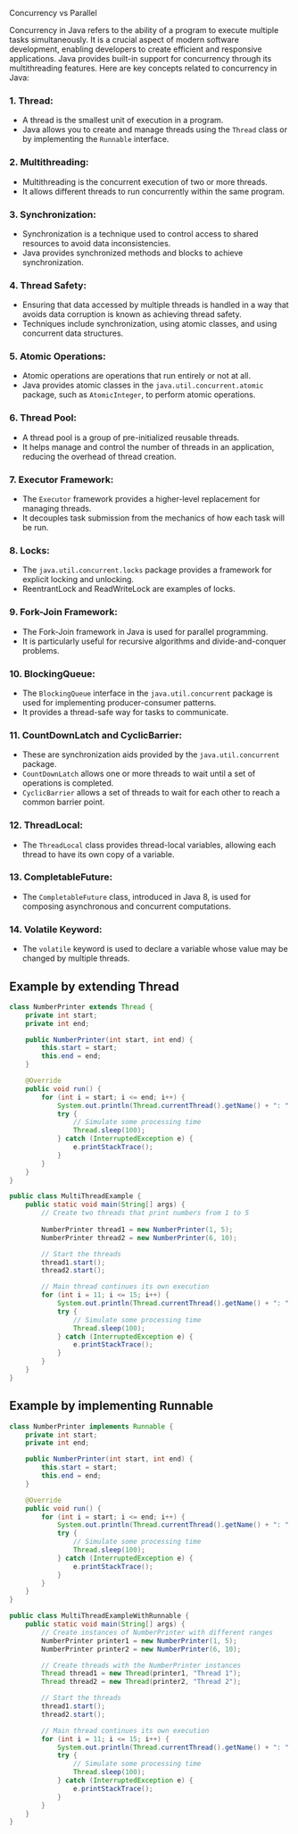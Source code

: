 
Concurrency vs Parallel


Concurrency in Java refers to the ability of a program to execute multiple tasks simultaneously. It is a crucial aspect of modern software development, enabling developers to create efficient and responsive applications. Java provides built-in support for concurrency through its multithreading features. Here are key concepts related to concurrency in Java:

### 1. **Thread:**
   - A thread is the smallest unit of execution in a program.
   - Java allows you to create and manage threads using the `Thread` class or by implementing the `Runnable` interface.

### 2. **Multithreading:**
   - Multithreading is the concurrent execution of two or more threads.
   - It allows different threads to run concurrently within the same program.

### 3. **Synchronization:**
   - Synchronization is a technique used to control access to shared resources to avoid data inconsistencies.
   - Java provides synchronized methods and blocks to achieve synchronization.

### 4. **Thread Safety:**
   - Ensuring that data accessed by multiple threads is handled in a way that avoids data corruption is known as achieving thread safety.
   - Techniques include synchronization, using atomic classes, and using concurrent data structures.

### 5. **Atomic Operations:**
   - Atomic operations are operations that run entirely or not at all.
   - Java provides atomic classes in the `java.util.concurrent.atomic` package, such as `AtomicInteger`, to perform atomic operations.

### 6. **Thread Pool:**
   - A thread pool is a group of pre-initialized reusable threads.
   - It helps manage and control the number of threads in an application, reducing the overhead of thread creation.

### 7. **Executor Framework:**
   - The `Executor` framework provides a higher-level replacement for managing threads.
   - It decouples task submission from the mechanics of how each task will be run.

### 8. **Locks:**
   - The `java.util.concurrent.locks` package provides a framework for explicit locking and unlocking.
   - ReentrantLock and ReadWriteLock are examples of locks.

### 9. **Fork-Join Framework:**
   - The Fork-Join framework in Java is used for parallel programming.
   - It is particularly useful for recursive algorithms and divide-and-conquer problems.

### 10. **BlockingQueue:**
   - The `BlockingQueue` interface in the `java.util.concurrent` package is used for implementing producer-consumer patterns.
   - It provides a thread-safe way for tasks to communicate.

### 11. **CountDownLatch and CyclicBarrier:**
   - These are synchronization aids provided by the `java.util.concurrent` package.
   - `CountDownLatch` allows one or more threads to wait until a set of operations is completed.
   - `CyclicBarrier` allows a set of threads to wait for each other to reach a common barrier point.

### 12. **ThreadLocal:**
   - The `ThreadLocal` class provides thread-local variables, allowing each thread to have its own copy of a variable.

### 13. **CompletableFuture:**
   - The `CompletableFuture` class, introduced in Java 8, is used for composing asynchronous and concurrent computations.

### 14. **Volatile Keyword:**
   - The `volatile` keyword is used to declare a variable whose value may be changed by multiple threads.

## Example by extending Thread

```java 
class NumberPrinter extends Thread {
    private int start;
    private int end;

    public NumberPrinter(int start, int end) {
        this.start = start;
        this.end = end;
    }

    @Override
    public void run() {
        for (int i = start; i <= end; i++) {
            System.out.println(Thread.currentThread().getName() + ": " + i);
            try {
                // Simulate some processing time
                Thread.sleep(100);
            } catch (InterruptedException e) {
                e.printStackTrace();
            }
        }
    }
}

public class MultiThreadExample {
    public static void main(String[] args) {
        // Create two threads that print numbers from 1 to 5
        
        NumberPrinter thread1 = new NumberPrinter(1, 5);
        NumberPrinter thread2 = new NumberPrinter(6, 10);

        // Start the threads
        thread1.start();
        thread2.start();

        // Main thread continues its own execution
        for (int i = 11; i <= 15; i++) {
            System.out.println(Thread.currentThread().getName() + ": " + i);
            try {
                // Simulate some processing time
                Thread.sleep(100);
            } catch (InterruptedException e) {
                e.printStackTrace();
            }
        }
    }
}

```

## Example by implementing Runnable

```java 
class NumberPrinter implements Runnable {
    private int start;
    private int end;

    public NumberPrinter(int start, int end) {
        this.start = start;
        this.end = end;
    }

    @Override
    public void run() {
        for (int i = start; i <= end; i++) {
            System.out.println(Thread.currentThread().getName() + ": " + i);
            try {
                // Simulate some processing time
                Thread.sleep(100);
            } catch (InterruptedException e) {
                e.printStackTrace();
            }
        }
    }
}

public class MultiThreadExampleWithRunnable {
    public static void main(String[] args) {
        // Create instances of NumberPrinter with different ranges
        NumberPrinter printer1 = new NumberPrinter(1, 5);
        NumberPrinter printer2 = new NumberPrinter(6, 10);

        // Create threads with the NumberPrinter instances
        Thread thread1 = new Thread(printer1, "Thread 1");
        Thread thread2 = new Thread(printer2, "Thread 2");

        // Start the threads
        thread1.start();
        thread2.start();

        // Main thread continues its own execution
        for (int i = 11; i <= 15; i++) {
            System.out.println(Thread.currentThread().getName() + ": " + i);
            try {
                // Simulate some processing time
                Thread.sleep(100);
            } catch (InterruptedException e) {
                e.printStackTrace();
            }
        }
    }
}

```